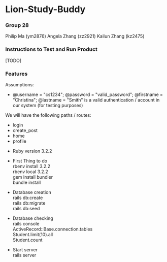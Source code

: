 # Lion-Study-Buddy

### Group 28
Philip Ma (ym2876)
Angela Zhang (zz2921)
Kailun Zhang (kz2475)

### Instructions to Test and Run Product
[TODO]

### Features
Assumptions:

- @username = "cs1234"; @password = "valid_password"; @firstname = "Christina"; @lastname = "Smith" is a valid authentication / account in our system (for testing purposes)

We will have the following paths / routes:
- login
- create_post
- home
- profile
* Ruby version 3.2.2

* First Thing to do<br>
  rbenv install 3.2.2<br>
  rbenv local 3.2.2<br>
  gem install bundler<br>
  bundle install<br>

* Database creation<br>
  rails db:create<br>
  rails db:migrate<br>
  rails db:seed<br>

* Database checking<br>
  rails console<br>
  ActiveRecord::Base.connection.tables<br>
  Student.limit(10).all<br>
  Student.count<br>

* Start server<br>
  rails server<br>

